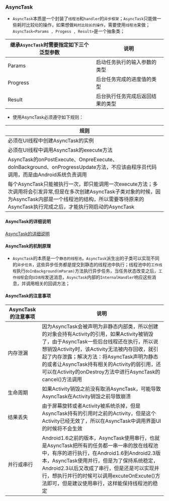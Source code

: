 ### AsyncTask
+ `AsyncTask`本质是一个封装了`线程池`和`handler`的`异步框架`；`AsyncTask`只能做一些耗时比较`短`的操作，如果想做`耗时比较长的操作`，需要使用`线程池`来做；`AsyncTask<Params , Progess , Result>`是一个抽象类；

|继承`AsyncTask`时需要指定如下三个泛型参数|说明|
|------|------|
|Params|启动任务执行的输入参数的类型|
|Progress|后台任务完成的进度值的类型|
|Result|后台执行任务完成后返回结果的类型|

+ 使用AsyncTask必须遵守如下规则：

|规则|
|------|
|必须在UI线程中创建AsyncTask的实例|
|必须在UI线程中调用AsyncTask的execute方法|
|AsyncTask的onPostExecute、OnpreExecute、doInBackground、onProgressUpdate方法，不应该由程序员代码调用，而是由Android系统负责调用|
|每个AsyncTask只能被执行一次，即只能调用一次execute方法；多次调用将会引发异常,但是在多次创建AsyncTask子类对象的时候，因为AsyncTask内部是一个线程池的结构，所以需要等待原来的AsyncTask执行完成之后，才能执行刚启动的AsyncTask|
#### AsyncTask的详细说明
[AsyncTask的详细说明](https://github.com/ningbaoqi/Handler/commit/02c908c81d92b220359543b8fa4962855bba5aa8)
#### AsyncTask的机制原理
+ `AsyncTask`的本质是一个`静态的线程池`，`AsyncTask`派生出的子类可以实现不同的`异步任务`，这些异步任务都是提交到静态的线程池中执行；线程池中的`工作线程`执行`doInBackground(mParam)`方法执行异步任务，当任务状态改变之后，`工作线程`会向`UI线程`发送消息，`AsyncTask`内部的`InternalHandler`响应这些消息，并调用相关的回调方法；
#### AsyncTask的注意事项

|AsyncTask的注意事项|说明|
|------|------|
|内存泄漏|因为AsyncTask会被声明为非静态内部类，所以创建的对象会持有Activity的引用，如果Activity被销毁了，由于AsyncTask一些后台线程还在执行，所以说想销毁Activity时，该Activity无法被内存回收，就引起了内存泄露；解决方法：将AsyncTask声明为静态的或者让AsyncTask持有相关的Activity的弱引用，还可以在Activity的onDestroy方法中进行AsyncTask的cancel()方法调用|
|生命周期|如果Activity销毁之前没有取消AsyncTask，可能导致AsyncTask在Activity销毁之前导致崩溃|
|结果丢失|由于屏幕旋转或者Activity被系统杀掉，但是AsyncTask持有的引用时之前的Activity，但是这个Activity已经无效了，所以在AsyncTask中调用界面UI的时候将不会生效|
|并行或串行|Android1.6之前的版本，AsyncTask使用串行，也就是AsyncTask把所有的任务都一串一串的放在线程池中，有序的进行执行，在Android1.6到Android2.3版本，AsyncTask使用并行，但是为了保持系统稳定，Android2.3以后又改成了串行，但是还是可以实现并行，想执行并行的时候可以调用excuteOnExcute()方法即可，但是建议使用串行，这样能保持线程池的稳定|
